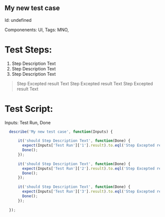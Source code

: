 My new test case
-----------

Id: undefined

Componenents: UI,
Tags: MNO, 

Test Steps:
=============
1. Step Description Text
2. Step Description Text
3. Step Description Text
> Step Excepted result Text
> Step Excepted result Text
> Step Excepted result Text


Test Script:
=============

Inputs: Test Run, Done

```javascript
  describe('My new test case', function(Inputs) {
    
      it('should Step Description Text', function(Done) {
        expect(Inputs['Test Run']['1'].result).to.eql('Step Excepted result Text');
        Done();
      });
    
      it('should Step Description Text', function(Done) {
        expect(Inputs['Test Run']['2'].result).to.eql('Step Excepted result Text');
        Done();
      });
    
      it('should Step Description Text', function(Done) {
        expect(Inputs['Test Run']['3'].result).to.eql('Step Excepted result Text');
        Done();
      });
    
  });
```
